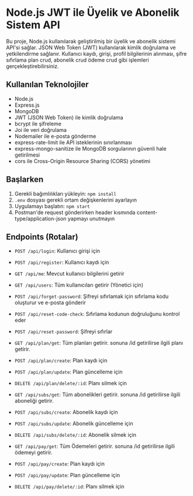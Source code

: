 # Node.js JWT ile Üyelik ve Abonelik Sistem API

Bu proje, Node.js kullanılarak geliştirilmiş bir üyelik ve abonelik sistemi API'si sağlar. 
JSON Web Token (JWT) kullanılarak kimlik doğrulama ve yetkilendirme sağlanır. Kullanıcı kaydı, 
girişi, 
profil bilgilerinin alınması,
şifre sıfırlama 
plan crud,
abonelik crud
ödeme crud
gibi işlemleri gerçekleştirebilirsiniz.

## Kullanılan Teknolojiler

- Node.js
- Express.js
- MongoDB
- JWT (JSON Web Token) ile kimlik doğrulama
- bcrypt ile şifreleme
- Joi ile veri doğrulama
- Nodemailer ile e-posta gönderme
- express-rate-limit ile API isteklerinin sınırlanması
- express-mongo-sanitize ile MongoDB sorgularının güvenli hale getirilmesi
- cors ile Cross-Origin Resource Sharing (CORS) yönetimi

## Başlarken

1. Gerekli bağımlılıkları yükleyin: `npm install`
2. `.env` dosyası gerekli ortam değişkenlerini ayarlayın
3. Uygulamayı başlatın: `npm start`
4. Postman'de request gönderirken header kısmında content-type/application-json yapmayı unutmayın

## Endpoints (Rotalar)

- `POST /api/login`: Kullanıcı girişi için
- `POST /api/register`: Kullanıcı kaydı için
- `GET /api/me`: Mevcut kullanıcı bilgilerini getirir
- `GET /api/users`: Tüm kullanıcıları getirir (Yönetici için)
- `POST /api/forget-password`: Şifreyi sıfırlamak için sıfırlama kodu oluşturur ve e-posta gönderir
- `POST /api/reset-code-check`: Sıfırlama kodunun doğruluğunu kontrol eder
- `POST /api/reset-password`: Şifreyi sıfırlar


- `GET /api/plan/get`: Tüm planları getirir. sonuna /id getirilirse ilgili planı getirir.
- `POST /api/plan/create`: Plan kaydı için
- `POST /api/plan/update`: Plan güncelleme için
- `DELETE /api/plan/delete/:id`: Planı silmek için


- `GET /api/subs/get`: Tüm abonelikleri getirir. sonuna /id getirilirse ilgili aboneliği getirir.
- `POST /api/subs/create`: Abonelik kaydı için
- `POST /api/subs/update`: Abonelik güncelleme için
- `DELETE /api/subs/delete/:id`: Abonelik silmek için
 

- `GET /api/pay/get`: Tüm Ödemeleri getirir. sonuna /id getirilirse ilgili ödemeyi getirir.
- `POST /api/pay/create`: Plan kaydı için
- `POST /api/pay/update`: Plan güncelleme için
- `DELETE /api/pay/delete/:id`: Planı silmek için
